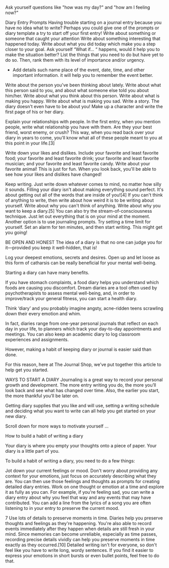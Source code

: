 Ask yourself questions like "how was my day?" and "how am I feeling now?"

Diary Entry Prompts
Having trouble starting on a journal entry because you have no idea what to write? Perhaps you could give one of the prompts or diary template a try to start off your first entry!
Write about something or someone that caught your attention
Write about something interesting that happened today.
Write about what you did today which make you a step closer to your goal.
Ask yourself “What if… “ happens, would it help you to make the situation better?
List the things that you need to do but have yet to do so. Then, rank them with its level of importance and/or urgency.

-   Add details such name place of the event, date, time, and other important information. it will help you to remember the event better.

Write about the person you've been thinking about lately. Write about what this person said to you, and about what someone else told you about him/her. Write about what you think about this person.
Write about what is making you happy. Write about what is making you sad.
Write a story. The diary doesn't even have to be about you! Make up a character and write the first page of his or her diary.

Explain your relationships with people. In the first entry, when you mention people, write what relationship you have with them. Are they your best friend, worst enemy, or crush? This way, when you read back over your diary in years to come, you'll know what all of these people meant to you at this point in your life.[3]

Write down your likes and dislikes. Include your favorite and least favorite food; your favorite and least favorite drink; your favorite and least favorite musician; and your favorite and least favorite candy. Write about your favorite animal!
This is just for fun. When you look back, you'll be able to see how your likes and dislikes have changed!

Keep writing. Just write down whatever comes to mind, no matter how silly it sounds. Filling your diary isn't about making everything sound perfect. It's about getting out all of the words that are inside of you![4]
If you can't think of anything to write, then write about how weird it is to be writing about yourself. Write about why you can't think of anything. Write about why you want to keep a diary.[5]
You can also try the stream-of-consciousness technique. Just let out everything that is on your mind at the moment.
Another option is to use journaling prompts.
Try setting a time limit for yourself. Set an alarm for ten minutes, and then start writing. This might get you going!

BE OPEN AND HONEST
The idea of a diary is that no one can judge you for it—provided you keep it well-hidden, that is!

Log your deepest emotions, secrets and desires. Open up and let loose as this form of catharsis can be really beneficial for your mental well-being.

Starting a diary can have many benefits.

If you have stomach complaints, a food diary helps you understand which foods are causing you discomfort. Dream diaries are a tool often used by psychotherapists to assess mental well-being, and, in order to improve/track your general fitness, you can start a health diary.

Think ‘diary’ and you probably imagine angsty, acne-ridden teens scrawling down their every emotion and whim.

In fact, diaries range from one-year personal journals that reflect on each day in your life, to planners which track your day-to-day appointments and meetings. You can also keep an academic diary to log classroom experiences and assignments.

However, making a habit of keeping diary or journal is easier said than done.

For this reason, here at The Journal Shop, we’ve put together this article to help get you started.

WAYS TO START A DIARY
Journaling is a great way to record your personal growth and development. The more entry writing you do, the more you’ll look back and see what has changed over time. Also, the earlier you start, the more thankful you’ll be later on.

Getting diary supplies that you like and will use, setting a writing schedule and deciding what you want to write can all help you get started on your new diary.

Scroll down for more ways to motivate yourself …

How to build a habit of writing a diary

Your diary is where you empty your thoughts onto a piece of paper. Your diary is a little part of you.

To build a habit of writing a diary, you need to do a few things:

Jot down your current feelings or mood. Don't worry about providing any context for your emotions, just focus on accurately describing what they are. You can then use those feelings and thoughts as prompts for creating detailed diary entries. Work on one thought or emotion at a time and explore it as fully as you can.
For example, if you're feeling sad, you can write a diary entry about why you feel that way and any events that may have contributed.
You can add a line from the lyrics of a song you are often listening to in your entry to preserve the current mood.

7
Use lots of details to preserve moments in time. Diaries help you preserve thoughts and feelings as they're happening. You're also able to record events immediately after they happen when details are still fresh in your mind. Since memories can become unreliable, especially as time passes, recording precise details vividly can help you preserve moments in time exactly as they occurred.[10]
Detailed writing isn't for everyone, so don't feel like you have to write long, wordy sentences. If you find it easier to express your emotions in short bursts or even bullet points, feel free to do that.
